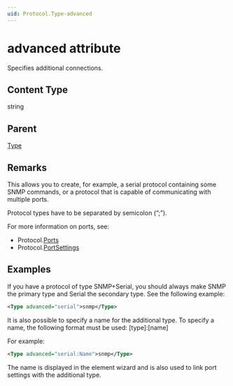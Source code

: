 ```yaml
---
uid: Protocol.Type-advanced
---
```


# advanced attribute

Specifies additional connections.

## Content Type

string

## Parent

[Type](xref:Protocol.Type)

## Remarks

This allows you to create, for example, a serial protocol containing some SNMP commands, or a protocol that is capable of communicating with multiple ports.

Protocol types have to be separated by semicolon (”;”).

For more information on ports, see:

- Protocol.[Ports](xref:Protocol.Ports)
- Protocol.[PortSettings](xref:Protocol.Ports.PortSettings)

## Examples

If you have a protocol of type SNMP+Serial, you should always make SNMP the primary type and Serial the secondary type. See the following example:

```xml
<Type advanced="serial">snmp</Type>
```

It is also possible to specify a name for the additional type. To specify a name, the following format must be used: [type]:[name]

For example:

```xml
<Type advanced="serial:Name">snmp</Type>
```

The name is displayed in the element wizard and is also used to link port settings with the additional type.
